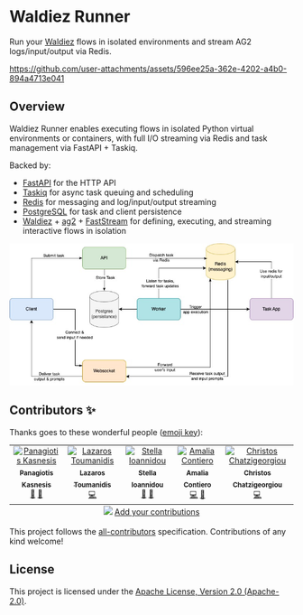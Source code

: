 # Waldiez Runner

Run your [Waldiez](https://github.com/waldiez/waldiez) flows in isolated environments and stream AG2 logs/input/output via Redis.

<!-- markdownlint-disable MD034 -->

https://github.com/user-attachments/assets/596ee25a-362e-4202-a4b0-894a4713e041

## Overview

Waldiez Runner enables executing flows in isolated Python virtual environments or containers, with full I/O streaming via Redis and task management via FastAPI + Taskiq.

Backed by:

- [FastAPI](https://fastapi.tiangolo.com/) for the HTTP API
- [Taskiq](https://taskiq.readthedocs.io/) for async task queuing and scheduling
- [Redis](https://redis.io/) for messaging and log/input/output streaming
- [PostgreSQL](https://www.postgresql.org/) for task and client persistence
- [Waldiez](https://github.com/waldiez/waldiez) + [ag2](https://github.com/ag2ai/ag2) + [FastStream](https://github.com/ag2ai/faststream) for defining, executing, and streaming interactive flows in isolation

![overview](https://raw.githubusercontent.com/waldiez/runner/refs/heads/main/docs/overview.jpg)

## Contributors ✨

Thanks goes to these wonderful people ([emoji key](https://allcontributors.org/docs/en/emoji-key)):

<!-- ALL-CONTRIBUTORS-LIST:START - Do not remove or modify this section -->
<!-- prettier-ignore-start -->
<!-- markdownlint-disable -->
<table>
  <tbody>
    <tr>
      <td align="center" valign="top" width="14.28%"><a href="https://scholar.google.com/citations?user=JmW9DwkAAAAJ"><img src="https://avatars.githubusercontent.com/u/29335277?v=4?s=100" width="100px;" alt="Panagiotis Kasnesis"/><br /><sub><b>Panagiotis Kasnesis</b></sub></a><br /><a href="#projectManagement-ounospanas" title="Project Management">📆</a> <a href="#research-ounospanas" title="Research">🔬</a></td>
      <td align="center" valign="top" width="14.28%"><a href="https://github.com/lazToum"><img src="https://avatars.githubusercontent.com/u/4764837?v=4?s=100" width="100px;" alt="Lazaros Toumanidis"/><br /><sub><b>Lazaros Toumanidis</b></sub></a><br /><a href="https://github.com/waldiez/waldiez/commits?author=lazToum" title="Code">💻</a></td>
      <td align="center" valign="top" width="14.28%"><a href="https://humancentered.gr/"><img src="https://avatars.githubusercontent.com/u/3456066?v=4?s=100" width="100px;" alt="Stella Ioannidou"/><br /><sub><b>Stella Ioannidou</b></sub></a><br /><a href="#promotion-siioannidou" title="Promotion">📣</a> <a href="#design-siioannidou" title="Design">🎨</a></td>
      <td align="center" valign="top" width="14.28%"><a href="https://github.com/amaliacontiero"><img src="https://avatars.githubusercontent.com/u/29499343?v=4?s=100" width="100px;" alt="Amalia Contiero"/><br /><sub><b>Amalia Contiero</b></sub></a><br /><a href="https://github.com/waldiez/vscode/commits?author=amaliacontiero" title="Code">💻</a> <a href="https://github.com/waldiez/vscode/issues?q=author%3Aamaliacontiero" title="Bug reports">🐛</a></td>
      <td align="center" valign="top" width="14.28%"><a href="https://github.com/hchris0"><img src="https://avatars.githubusercontent.com/u/23460824?v=4?s=100" width="100px;" alt="Christos Chatzigeorgiou"/><br /><sub><b>Christos Chatzigeorgiou</b></sub></a><br /><a href="https://github.com/waldiez/runner/commits?author=hchris0" title="Code">💻</a></td>
    </tr>
  </tbody>
  <tfoot>
    <tr>
      <td align="center" size="13px" colspan="7">
        <img src="https://raw.githubusercontent.com/all-contributors/all-contributors-cli/1b8533af435da9854653492b1327a23a4dbd0a10/assets/logo-small.svg">
          <a href="https://all-contributors.js.org/docs/en/bot/usage">Add your contributions</a>
        </img>
      </td>
    </tr>
  </tfoot>
</table>

<!-- markdownlint-restore -->
<!-- prettier-ignore-end -->

<!-- ALL-CONTRIBUTORS-LIST:END -->

This project follows the [all-contributors](https://github.com/all-contributors/all-contributors) specification. Contributions of any kind welcome!

## License

This project is licensed under the [Apache License, Version 2.0 (Apache-2.0)](https://github.com/waldiez/vscode/blob/main/LICENSE).
